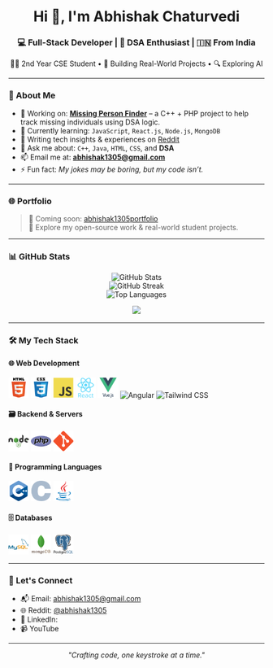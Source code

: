 <h1 align="center">Hi 👋, I'm Abhishak Chaturvedi</h1>
<h3 align="center">💻 Full-Stack Developer | 🧠 DSA Enthusiast | 🇮🇳 From India</h3>

<p align="center">
  👨‍🎓 2nd Year CSE Student • 🚀 Building Real-World Projects • 🔍 Exploring AI
</p>

---

### 🚀 About Me

- 🔭 Working on: **[Missing Person Finder](https://github.com/abhishak1305/missing-person-finder)** – a C++ + PHP project to help track missing individuals using DSA logic.
- 🌱 Currently learning: `JavaScript`, `React.js`, `Node.js`, `MongoDB`
- 📝 Writing tech insights & experiences on [Reddit](https://reddit.com)
- 💬 Ask me about: `C++`, `Java`, `HTML`, `CSS`, and **DSA**
- 📫 Email me at: **abhishak1305@gmail.com**
- ⚡ Fun fact: *My jokes may be boring, but my code isn’t.*

---

### 🌐 Portfolio

> 🚧 Coming soon: [abhishak1305portfolio](https://abhishak1305portfolio)  
> 🧠 Explore my open-source work & real-world student projects.

---

### 📊 GitHub Stats

<p align="center">
  <img src="https://github-readme-stats.vercel.app/api?username=abhishak1305&theme=react&hide_border=false&show_icons=true&count_private=true" alt="GitHub Stats"/>
  <br/>
  <img src="https://github-readme-streak-stats.herokuapp.com/?user=abhishak1305&theme=react&hide_border=false" alt="GitHub Streak"/>
  <br/>
  <img src="https://github-readme-stats.vercel.app/api/top-langs/?username=abhishak1305&theme=react&hide_border=false&layout=compact" alt="Top Languages"/>
</p>

<p align="center">
  <img src="https://visitcount.itsvg.in/api?id=abhishak1305&icon=0&color=0" />
</p>

---

### 🛠️ My Tech Stack

#### 🌐 Web Development
<p>
  <img src="https://raw.githubusercontent.com/devicons/devicon/master/icons/html5/html5-original-wordmark.svg" alt="HTML" width="40"/>
  <img src="https://raw.githubusercontent.com/devicons/devicon/master/icons/css3/css3-original-wordmark.svg" alt="CSS" width="40"/>
  <img src="https://raw.githubusercontent.com/devicons/devicon/master/icons/javascript/javascript-original.svg" alt="JavaScript" width="40"/>
  <img src="https://raw.githubusercontent.com/devicons/devicon/master/icons/react/react-original-wordmark.svg" alt="React" width="40"/>
  <img src="https://raw.githubusercontent.com/devicons/devicon/master/icons/vuejs/vuejs-original-wordmark.svg" alt="Vue" width="40"/>
  <img src="https://angular.io/assets/images/logos/angular/angular.svg" alt="Angular" width="40"/>
  <img src="https://www.vectorlogo.zone/logos/tailwindcss/tailwindcss-icon.svg" alt="Tailwind CSS" width="40"/>
</p>

#### 🗃️ Backend & Servers
<p>
  <img src="https://raw.githubusercontent.com/devicons/devicon/master/icons/nodejs/nodejs-original-wordmark.svg" alt="Node.js" width="40"/>
  <img src="https://raw.githubusercontent.com/devicons/devicon/master/icons/php/php-original.svg" alt="PHP" width="40"/>
  <img src="https://raw.githubusercontent.com/devicons/devicon/master/icons/git/git-original.svg" alt="Git" width="40"/>
</p>

#### 🧩 Programming Languages
<p>
  <img src="https://raw.githubusercontent.com/devicons/devicon/master/icons/cplusplus/cplusplus-original.svg" alt="C++" width="40"/>
  <img src="https://raw.githubusercontent.com/devicons/devicon/master/icons/c/c-original.svg" alt="C" width="40"/>
  <img src="https://raw.githubusercontent.com/devicons/devicon/master/icons/java/java-original.svg" alt="Java" width="40"/>
</p>

#### 🗄️ Databases
<p>
  <img src="https://raw.githubusercontent.com/devicons/devicon/master/icons/mysql/mysql-original-wordmark.svg" alt="MySQL" width="40"/>
  <img src="https://raw.githubusercontent.com/devicons/devicon/master/icons/mongodb/mongodb-original-wordmark.svg" alt="MongoDB" width="40"/>
  <img src="https://raw.githubusercontent.com/devicons/devicon/master/icons/postgresql/postgresql-original-wordmark.svg" alt="PostgreSQL" width="40"/>
</p>

---

### 🤝 Let's Connect

- 📬 Email: [abhishak1305@gmail.com](mailto:abhishak1305@gmail.com)
- 🌐 Reddit: [@abhishak1305](https://www.reddit.com/user/abhishak1305)
- 💼 LinkedIn: 
- 📹 YouTube 

---

<p align="center"><i>"Crafting code, one keystroke at a time."</i></p>
